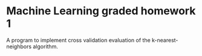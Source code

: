 Machine Learning graded homework 1
===========
A program to implement cross validation evaluation of the k-nearest-neighbors algorithm.
